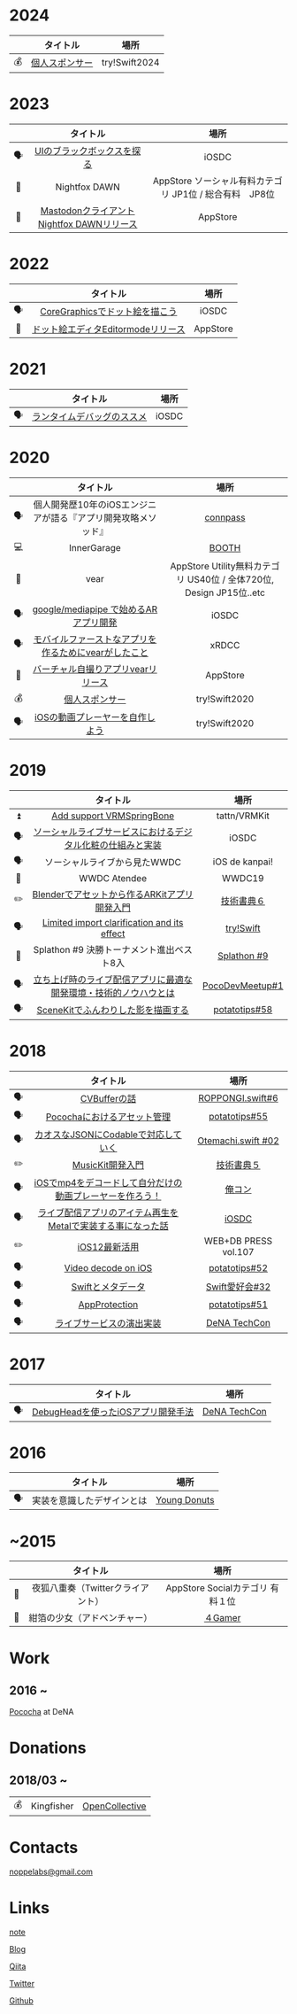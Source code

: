 # 2024

|| タイトル | 場所 |
| :---: | :---: | :---: |
|💰|[個人スポンサー](https://tryswift.jp)| try!Swift2024 |

# 2023

|| タイトル | 場所 |
| :---: | :---: | :---: |
|🗣|[UIのブラックボックスを探る](https://fortee.jp/iosdc-japan-2023/proposal/937a29a4-775c-4471-a85b-ddff7379c2c5) | iOSDC |
|📱| Nightfox DAWN | AppStore ソーシャル有料カテゴリ JP1位 / 総合有料　JP8位 |
|📱|[Mastodonクライアント Nightfox DAWNリリース](https://apps.apple.com/jp/app/nightfox-dawn-for-mastodon/id1668645019)| AppStore |

# 2022

|| タイトル | 場所 |
| :---: | :---: | :---: |
|🗣|[CoreGraphicsでドット絵を描こう](https://fortee.jp/iosdc-japan-2022/proposal/5e883ff1-3323-4911-b38c-53bf91141e09) | iOSDC |
|📱|[ドット絵エディタEditormodeリリース](https://apps.apple.com/jp/app/ドット絵メーカー-editormode/id1586258429)| AppStore |

# 2021

|| タイトル | 場所 |
| :---: | :---: | :---: |
|🗣|[ランタイムデバッグのススメ](https://fortee.jp/iosdc-japan-2021/proposal/d178e3bb-e2fe-4ccd-8a99-d53951468ce1) | iOSDC |

# 2020

|| タイトル | 場所 |
| :---: | :---: | :---: |
|🗣|個人開発歴10年のiOSエンジニアが語る『アプリ開発攻略メソッド』| [connpass](https://careerselect-studygroup.connpass.com/event/198014/) |
|💻| InnerGarage | [BOOTH](https://noppe.booth.pm/items/2462152) |
|📱| vear | AppStore Utility無料カテゴリ US40位 / 全体720位, Design JP15位..etc |
|🗣|[google/mediapipe で始めるARアプリ開発](https://fortee.jp/iosdc-japan-2020/proposal/10e8ee31-d3b9-493f-87a8-4cf6169dad5d) | iOSDC |
|🗣|[モバイルファーストなアプリを作るためにvearがしたこと](https://youtu.be/b83xymLi8O4?t=3468)| xRDCC |
|📱|[バーチャル自撮りアプリvearリリース](https://apps.apple.com/us/app/vear/id1490697369)| AppStore |
|💰|[個人スポンサー](https://www.tryswift.co/events/2020/tokyo/jp/)| try!Swift2020 |
|🗣|[iOSの動画プレーヤーを自作しよう](https://www.tryswift.co/events/2020/tokyo/jp/#workshop_about_video)| try!Swift2020 |

# 2019

|| タイトル | 場所 |
| :---: | :---: | :---: |
|⏫| [Add support VRMSpringBone](https://github.com/tattn/VRMKit/pull/8) | tattn/VRMKit |
|🗣| [ソーシャルライブサービスにおけるデジタル化粧の仕組みと実装](https://fortee.jp/iosdc-japan-2019/proposal/14b44196-0f52-40b7-9924-588f5b0dc027) | iOSDC |
|🗣| ソーシャルライブから見たWWDC | iOS de kanpai! |
|🤝| WWDC Atendee | WWDC19 |
|✏️| [Blenderでアセットから作るARKitアプリ開発入門](https://techbookfest.org/event/tbf06/circle/63710006) | [技術書典６](https://techbookfest.org/event/tbf06) |
|🗣| [Limited import clarification and its effect](https://speakerdeck.com/noppefoxwolf/tryswift2019) | [try!Swift](https://www.tryswift.co/events/2019/tokyo/en/#noppefoxwolf) |
|👾| Splathon #9 決勝トーナメント進出ベスト8入 | [Splathon #9](https://m.twitch.tv/splathon/profile?desktop-redirect=offline_channel) |
|🗣| [立ち上げ時のライブ配信アプリに最適な開発環境・技術的ノウハウとは](https://speakerdeck.com/noppefoxwolf/pocodevmeetup-1) | [PocoDevMeetup#1]() |
|🗣| [SceneKitでふんわりした影を描画する](https://speakerdeck.com/noppefoxwolf/potatotips58) | [potatotips#58]() |

# 2018
|| タイトル | 場所 |
| :---: | :---: | :---: |
|🗣| [CVBufferの話](https://speakerdeck.com/noppefoxwolf/roppongi-dot-swift) | [ROPPONGI.swift\#6]() |
|🗣| [Pocochaにおけるアセット管理](https://speakerdeck.com/noppefoxwolf/potatotips55) | [potatotips\#55]() |
|🗣| [カオスなJSONにCodableで対応していく](https://speakerdeck.com/noppefoxwolf/otemachi02) | [Otemachi.swift #02](https://nikkei.connpass.com/event/98887/?utm_campaign=event_lottery_join&utm_source=notifications&utm_medium=email&utm_content=detail_btn) | 
|✏️| [MusicKit開発入門](https://noppe.booth.pm/items/1024381) | [技術書典５](https://techbookfest.org/event/tbf05) |
|🗣| [iOSでmp4をデコードして自分だけの動画プレーヤーを作ろう！](https://speakerdeck.com/noppefoxwolf/orecon) | [俺コン](https://ore-con.firebaseapp.com) |
|🗣| [ライブ配信アプリのアイテム再生をMetalで実装する事になった話](https://speakerdeck.com/noppefoxwolf/raibupei-xin-apurifalseaitemuzai-sheng-wometaldeshi-zhuang-surushi-ninatutahua) | [iOSDC](https://iosdc.jp/2018/) |
|✏️| [iOS12最新活用](https://amzn.to/2RATlwa) | WEB+DB PRESS vol.107 |
|🗣| [Video decode on iOS](https://speakerdeck.com/noppefoxwolf/video-decode-on-ios) | [potatotips\#52](https://potatotips.connpass.com/event/88164/) |
|🗣| [Swiftとメタデータ](https://speakerdeck.com/noppefoxwolf/swifttometadeta) | [Swift愛好会#32](https://love-swift.connpass.com/event/88666/) |
|🗣| [AppProtection](https://speakerdeck.com/noppefoxwolf/iosapurikaravpnjie-sok-falsejian-chu-wosuru) | [potatotips\#51](https://potatotips.connpass.com/event/85025/) |
|🗣| [ライブサービスの演出実装](https://www.slideshare.net/dena_tech/ss-88557943) | [DeNA TechCon](https://techcon.dena.com/2017/) |

# 2017

|| タイトル | 場所 |
| :---: | :---: | :---: |
|🗣| [DebugHeadを使ったiOSアプリ開発手法](https://www.slideshare.net/dena_tech/debugheadios-denatechcon) | [DeNA TechCon](https://techcon.dena.com/2017/) |

# 2016

|| タイトル | 場所 |
| :---: | :---: | :---: |
|🗣| 実装を意識したデザインとは | [Young Donuts](https://yng-dnts.connpass.com/event/36358/) |

# ~2015
|| タイトル | 場所 |
| :---: | :---: | :---: |
|📱| 夜狐八重奏（Twitterクライアント） | AppStore Socialカテゴリ 有料１位 |
|📱| 紺箔の少女（アドベンチャー） | [４Gamer](https://www.4gamer.net/games/181/G018156/20120829085/) |

# Work

## 2016 ~ 

[Pococha](https://www.pococha.com) at DeNA

# Donations

## 2018/03 ~ 

||  |  |
| :---: | :---: | :---: |
|💰| Kingfisher | [OpenCollective](https://opencollective.com/kingfisher#backers) |

# Contacts

noppelabs@gmail.com

# Links

[note](https://note.com/noppefoxwolf)

[Blog](https://medium.com/@noppefoxwolf)

[Qiita](https://qiita.com/noppefoxwolf) 

[Twitter](https://twitter.com/noppefoxwolf)

[Github](https://github.com/noppefoxwolf)
